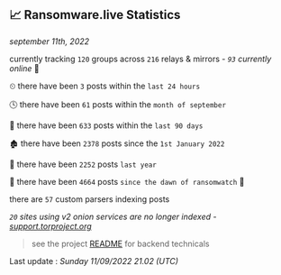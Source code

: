 
## 📈 Ransomware.live Statistics
_september 11th, 2022_

currently tracking `120` groups across `216` relays & mirrors - _`93` currently online_ 📡

⏲ there have been `3` posts within the `last 24 hours`

🕓 there have been `61` posts within the `month of september`

📅 there have been `633` posts within the `last 90 days`

🏚 there have been `2378` posts since the `1st January 2022`

🚀 there have been `2252` posts `last year`

🦕 there have been `4664` posts `since the dawn of ransomwatch` 🐣

there are `57` custom parsers indexing posts

_`20` sites using v2 onion services are no longer indexed - [support.torproject.org](https://support.torproject.org/onionservices/v2-deprecation/)_

> see the project [README](https://github.com/jmousqueton/ransomwatch#readme) for backend technicals



Last update : _Sunday 11/09/2022 21.02 (UTC)_

